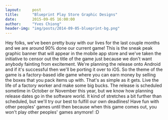 ```yaml
---
layout:     post
title:      "Blueprint Play Store Graphic Designs"
date:       2015-09-05 16:00:00
author:     "Yves Chiong"
header-img: "img/posts/2014-09-05-blueprint-bg.png"
---
```


<p>Hey folks, we've been pretty busy with our lives for the last couple months and we are around 90% done our current game! This is the sneak peak graphic banner that will appear in the mobile app store and we've taken the initiative to censor out the title of the game just because we don't want anybody fainting from excitement. We're planning the release onto Android and if it's successful then we'll be porting it over to iOS. So the theme of the game is a factory-based idle game where you can earn money by selling the boxes that you pack items up with. That's as simple as it gets. Live the life of a factory worker and make some big bucks. The release is scheduled sometime in October or November this year, but we know how planning release dates go in the software world. It kind of stretches a bit further than scheduled, but we'll try our best to fulfill our own deadlines! Have fun with other peoples' games until then because when this game comes out, you won't play other peoples' games anymore! :D</p>